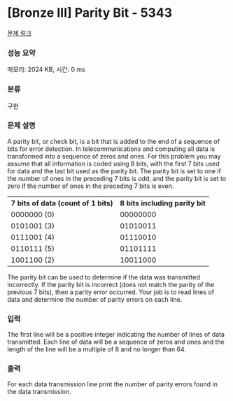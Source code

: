 # [Bronze III] Parity Bit - 5343 

[문제 링크](https://www.acmicpc.net/problem/5343) 

### 성능 요약

메모리: 2024 KB, 시간: 0 ms

### 분류

구현

### 문제 설명

<p>A parity bit, or check bit, is a bit that is added to the end of a sequence of bits for error detection. In telecommunications and computing all data is transformed into a sequence of zeros and ones. For this problem you may assume that all information is coded using 8 bits, with the first 7 bits used for data and the last bit used as the parity bit. The parity bit is set to one if the number of ones in the preceding 7 bits is odd, and the parity bit is set to zero if the number of ones in the preceding 7 bits is even.</p>

<table class="table table-bordered table-center-50">
	<tbody>
		<tr>
			<th>7 bits of data (count of 1 bits)</th>
			<th>8 bits including parity bit</th>
		</tr>
		<tr>
			<td>0000000 (0)</td>
			<td>00000000</td>
		</tr>
		<tr>
			<td>0101001 (3)</td>
			<td>01010011</td>
		</tr>
		<tr>
			<td>0111001 (4)</td>
			<td>01110010</td>
		</tr>
		<tr>
			<td>0110111 (5)</td>
			<td>01101111</td>
		</tr>
		<tr>
			<td>1001100 (2)</td>
			<td>10011000</td>
		</tr>
	</tbody>
</table>

<p>The parity bit can be used to determine if the data was transmitted incorrectly. If the parity bit is incorrect (does not match the parity of the previous 7 bits), then a parity error occurred. Your job is to read lines of data and determine the number of parity errors on each line.</p>

### 입력 

 <p>The first line will be a positive integer indicating the number of lines of data transmitted. Each line of data will be a sequence of zeros and ones and the length of the line will be a multiple of 8 and no longer than 64.</p>

### 출력 

 <p>For each data transmission line print the number of parity errors found in the data transmission.</p>

